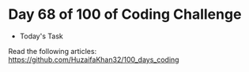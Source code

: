# Day 68 of 100 of Coding Challenge

- Today's Task

Read the following articles: https://github.com/HuzaifaKhan32/100_days_coding